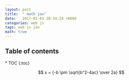 ```yaml
---
layout: post
title:  " math jax"
date:   2017-01-01 20:34:24 +0800
categories: web js
tags: web js jax
math: true
---
```

<h2>Table of contents</h2>
* TOC
{:toc}

$$ x = {-b \pm \sqrt{b^2-4ac} \over 2a} $$

